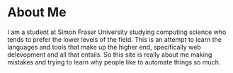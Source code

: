 About Me 
========
I am a student at Simon Fraser University studying computing science who tends to prefer the lower levels of the field.
This is an attempt to learn the languages and tools that make up the higher end, specifically web delevopment and all that entails.
So this site is really about me making mistakes and trying to learn why people like to automate things so much.
